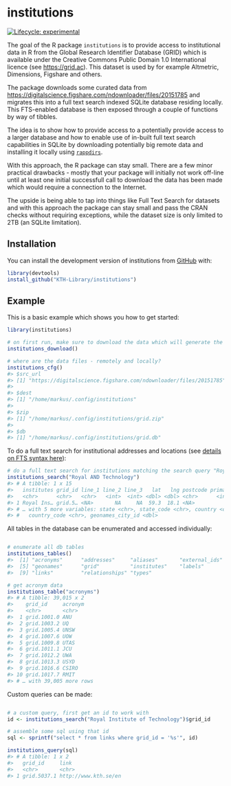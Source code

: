 
<!-- README.md is generated from README.Rmd. Please edit that file -->

# institutions

<!-- badges: start -->

[![Lifecycle:
experimental](https://img.shields.io/badge/lifecycle-experimental-orange.svg)](https://www.tidyverse.org/lifecycle/#experimental)
<!-- badges: end -->

The goal of the R package `institutions` is to provide access to
institutional data in R from the Global Research Identifier Database
(GRID) which is available under the Creative Commons Public Domain 1.0
International licence (see <https://grid.ac>). This dataset is used by
for example Altmetric, Dimensions, Figshare and others.

The package downloads some curated data from
<https://digitalscience.figshare.com/ndownloader/files/20151785> and
migrates this into a full text search indexed SQLite database residing
locally. This FTS-enabled database is then exposed through a couple of
functions by way of tibbles.

The idea is to show how to provide access to a potentially provide
access to a larger database and how to enable use of in-built full text
search capabilities in SQLite by downloading potentially big remote data
and installing it locally using
[`rappdirs`](https://rdrr.io/cran/rappdirs/).

With this approach, the R package can stay small. There are a few minor
practical drawbacks - mostly that your package will initially not work
off-line until at least one initial successfull call to download the
data has been made which would require a connection to the Internet.

The upside is being able to tap into things like Full Text Search for
datasets and with this approach the package can stay small and pass the
CRAN checks without requiring exceptions, while the dataset size is only
limited to 2TB (an SQLite limitation).

## Installation

You can install the development version of institutions from
[GitHub](https://github.com/KTH-Library/institutions) with:

``` r
library(devtools)
install_github("KTH-Library/institutions")
```

## Example

This is a basic example which shows you how to get started:

``` r
library(institutions)

# on first run, make sure to download the data which will generate the SQLite db 
institutions_download()

# where are the data files - remotely and locally?
institutions_cfg()
#> $src_url
#> [1] "https://digitalscience.figshare.com/ndownloader/files/20151785"
#> 
#> $dest
#> [1] "/home/markus/.config/institutions"
#> 
#> $zip
#> [1] "/home/markus/.config/institutions/grid.zip"
#> 
#> $db
#> [1] "/home/markus/.config/institutions/grid.db"
```

To do a full text search for institutional addresses and locations (see
[details on FTS syntax
here](https://www.sqlite.org/fts5.html#full_text_query_syntax)):

``` r
# do a full text search for institutions matching the search query "Royal AND Technology
institutions_search("Royal AND Technology")
#> # A tibble: 1 x 15
#>   institutes grid_id line_1 line_2 line_3   lat   lng postcode primary city 
#>   <chr>      <chr>   <chr>   <int>  <int> <dbl> <dbl> <chr>      <int> <chr>
#> 1 Royal Ins… grid.5… <NA>       NA     NA  59.3  18.1 <NA>           0 Stoc…
#> # … with 5 more variables: state <chr>, state_code <chr>, country <chr>,
#> #   country_code <chr>, geonames_city_id <dbl>
```

All tables in the database can be enumerated and accessed individually:

``` r

# enumerate all db tables
institutions_tables()
#>  [1] "acronyms"      "addresses"     "aliases"       "external_ids" 
#>  [5] "geonames"      "grid"          "institutes"    "labels"       
#>  [9] "links"         "relationships" "types"

# get acronym data
institutions_table("acronyms")
#> # A tibble: 39,015 x 2
#>    grid_id     acronym
#>    <chr>       <chr>  
#>  1 grid.1001.0 ANU    
#>  2 grid.1003.2 UQ     
#>  3 grid.1005.4 UNSW   
#>  4 grid.1007.6 UOW    
#>  5 grid.1009.8 UTAS   
#>  6 grid.1011.1 JCU    
#>  7 grid.1012.2 UWA    
#>  8 grid.1013.3 USYD   
#>  9 grid.1016.6 CSIRO  
#> 10 grid.1017.7 RMIT   
#> # … with 39,005 more rows
```

Custom queries can be made:

``` r

# a custom query, first get an id to work with
id <- institutions_search("Royal Institute of Technology")$grid_id

# assemble some sql using that id
sql <- sprintf("select * from links where grid_id = '%s'", id)

institutions_query(sql)
#> # A tibble: 1 x 2
#>   grid_id     link                
#>   <chr>       <chr>               
#> 1 grid.5037.1 http://www.kth.se/en
```
